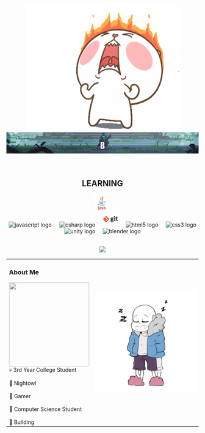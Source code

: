 <div id="header" align="center">
   <img src="https://github.com/pooperdoop/pooperdoop/blob/main/angry-screaming.gif" width="400"/>
</div>






<div align="center">

  <img src="https://github.com/pooperdoop/pooperdoop/blob/main/background-2-ezgif.com-crop.gif" width="800"/>

</div>

<br>
<br>

<h2 align="center">LEARNING</h2> 

<div align="center">
  <img src="https://github.com/devicons/devicon/blob/master/icons/java/java-original-wordmark.svg" title="Java" alt="Java" width="40" height="40"/>&nbsp;
  <div align="center">
  <img src="https://cdn.jsdelivr.net/gh/devicons/devicon/icons/javascript/javascript-original.svg" height="35" alt="javascript logo"  />
  <img width="12" />
  <img src="https://cdn.jsdelivr.net/gh/devicons/devicon/icons/csharp/csharp-original.svg" height="35" alt="csharp logo"  />
  <img width="12" />
  <img src="https://github.com/devicons/devicon/blob/master/icons/git/git-original-wordmark.svg" title="Git" **alt="Git" width="40" height="40"/>
  <img width="12" />
   <img src="https://cdn.jsdelivr.net/gh/devicons/devicon/icons/html5/html5-original.svg" height="35" alt="html5 logo"  />
  <img width="12" />
  <img src="https://cdn.jsdelivr.net/gh/devicons/devicon/icons/css3/css3-original.svg" height="35" alt="css3 logo"  />
  <img width="12" />
  <img src="https://cdn.jsdelivr.net/gh/devicons/devicon/icons/unity/unity-original.svg" height="35" alt="unity logo"  />
  <img width="12" />
  <img src="https://cdn.jsdelivr.net/gh/devicons/devicon/icons/blender/blender-original.svg" height="35" alt="blender logo"  />
  <img width="12" />
</div>

<br>
<div align="center">

  ![](https://komarev.com/ghpvc/?username=pooperdoop&&color=033E3E&style=flat-square&abbreviated=true)
  
</div>

<table align="center" style="border-collapse: collapse;">
  <tr>
    <td style="border-collapse: collapse;>
      <div align="left">
         <h3>About Me</h3> <img src="./assets/hello-dark.gif#gh-light-mode-only" align="right" height="220" width="210" />
        <br>
        💀 3rd Year College Student<br><br>🌙 Nightowl<br><br>👾 Gamer<br><br>🤖 Computer Science Student<br><br>💪 Building
      </div>
    </td>
    <td style=""border-collapse: collapse;">
      <div align="right">
        <img src="https://github.com/pooperdoop/pooperdoop/blob/main/dbs4gmg-75821f0c-b1f1-4b0c-b321-6c4e92551a6c-ezgif.com-resize.gif" width="400"/>
      </div>
    </td>
  </tr>
</table>
